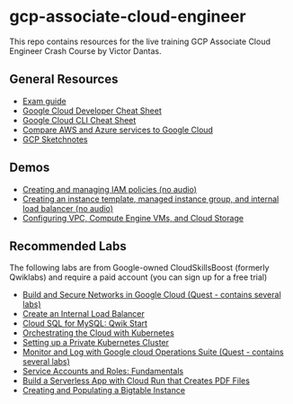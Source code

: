 # gcp-associate-cloud-engineer
This repo contains resources for the live training GCP Associate Cloud Engineer Crash Course by Victor Dantas.

## General Resources
- [Exam guide](https://cloud.google.com/learn/certification/guides/cloud-engineer)
- [Google Cloud Developer Cheat Sheet](https://googlecloudcheatsheet.withgoogle.com/)
- [Google Cloud CLI Cheat Sheet](https://cloud.google.com/static/sdk/docs/images/gcloud-cheat-sheet.pdf)
- [Compare AWS and Azure services to Google Cloud](https://cloud.google.com/free/docs/aws-azure-gcp-service-comparison)
- [GCP Sketchnotes](https://thecloudgirl.dev/sketchnote.html)

## Demos
- [Creating and managing IAM policies (no audio)](https://www.youtube.com/watch?v=Y-XjQ4Rc5bc)
- [Creating an instance template, managed instance group, and internal load balancer (no audio)](https://www.youtube.com/watch?v=A8I4qdfLkrs)
- [Configuring VPC, Compute Engine VMs, and Cloud Storage](https://www.youtube.com/watch?v=2iQ4pTY0sZc)

## Recommended Labs
The following labs are from Google-owned CloudSkillsBoost (formerly Qwiklabs) and require a paid account (you can sign up for a free trial)

- [Build and Secure Networks in Google Cloud (Quest - contains several labs)](https://www.cloudskillsboost.google/quests/128)
- [Create an Internal Load Balancer](https://www.cloudskillsboost.google/focuses/1250?catalog_rank=%7B%22rank%22%3A1%2C%22num_filters%22%3A0%2C%22has_search%22%3Atrue%7D&parent=catalog&search_id=24982615)
- [Cloud SQL for MySQL: Qwik Start](https://www.cloudskillsboost.google/focuses/936?catalog_rank=%7B%22rank%22%3A3%2C%22num_filters%22%3A0%2C%22has_search%22%3Atrue%7D&parent=catalog&search_id=24982634)
- [Orchestrating the Cloud with Kubernetes](https://www.cloudskillsboost.google/focuses/557?parent=catalog)
- [Setting up a Private Kubernetes Cluster](https://www.cloudskillsboost.google/focuses/867?parent=catalog)
- [Monitor and Log with Google cloud Operations Suite (Quest - contains several labs)](https://www.cloudskillsboost.google/quests/143)
- [Service Accounts and Roles: Fundamentals](https://www.cloudskillsboost.google/focuses/1038?parent=catalog)
- [Build a Serverless App with Cloud Run that Creates PDF Files](https://www.cloudskillsboost.google/focuses/8390?parent=catalog)
- [Creating and Populating a Bigtable Instance](https://www.cloudskillsboost.google/focuses/58495?catalog_rank=%7B%22rank%22%3A1%2C%22num_filters%22%3A0%2C%22has_search%22%3Atrue%7D&parent=catalog&search_id=24982626)